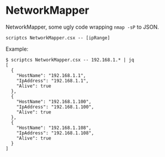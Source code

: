 NetworkMapper
=== 

NetworkMapper, some ugly code wrapping `nmap -sP` to JSON. 

```
scriptcs NetworkMapper.csx -- [ipRange]
```

Example: 

```
$ scriptcs NetworkMapper.csx -- 192.168.1.* | jq
[
  {
    "HostName": "192.168.1.1",
    "IpAddress": "192.168.1.1",
    "Alive": true
  },
  {
    "HostName": "192.168.1.100",
    "IpAddress": "192.168.1.100",
    "Alive": true
  },
  {
    "HostName": "192.168.1.108",
    "IpAddress": "192.168.1.108",
    "Alive": true
  }
]
```